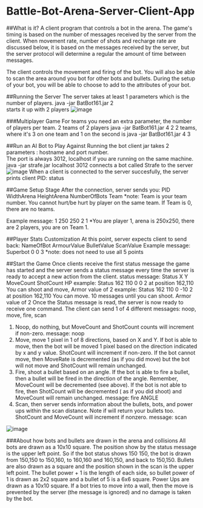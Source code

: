 # Battle-Bot-Arena-Server-Client-App

##What is it?
A client program that controls a bot in the arena. The game's timing is based on the number of messages received by the server from the client. When movement rate, number of shots and recharge rate are discussed below, it is based on the messages received by the server, but the server protocol will determine a regular the amount of time between messages.

The client controls the movement and firing of the bot. You will also be able to scan
the area around you bot for other bots and bullets. During the setup of your bot, you will be able to
choose to add to the attributes of your bot.

##Running the Server
The server takes at least 1 parameters which is the number of players.
                  java -jar BatBot161.jar  2  
starts it up with 2 players
![image](https://user-images.githubusercontent.com/47125700/170398188-a8748d26-8ee0-4ad0-a172-c4260804e31f.png)

###Multiplayer Game
For teams you need an extra parameter, the number of players per team.
  2 teams of 2 players
                  java -jar BatBot161.jar  4  2
  2 teams, where it's 3 on one team and 1 on the second is
                  java -jar BatBot161.jar  4  3  

##Run an AI Bot to Play Against
Running the bot client jar takes 2 parameters : hostname and port number.  
The port is always 3012, localhost if you are running on the same machine.
                  java -jar strafe.jar localhost 3012
connects a bot called Strafe to the server
![image](https://user-images.githubusercontent.com/47125700/170398778-ae513395-739f-4663-a00d-4c9f4d60918a.png)
When a client is connected to the server succesfully, the server prints client PID: status

##Game Setup Stage
After the connection, server sends you:
PID WidthArena HeightArena NumberOfBots Team
*note: Team is your team number. You cannot hurt/be hurt by player on the same team. If Team is 0, there are no teams.

Example message: 1 250 250 2 1 *You are player 1, arena is 250x250, there are 2 players, you are on Team 1.

##Player Stats Customization
At this point, server expects client to send back:
NameOfBot ArmourValue BulletValue ScanValue
Example message: Superbot 0 0 3 *note: does not need to use all 5 points

##Start the Game
Once clients receive the first status message the game has started and the server sends a status
message every time the server is ready to accept a new action from the client.
status message:
Status X Y MoveCount ShotCount HP
                  example: Status 162 110 0 0 2 
at position 162,110 You can shoot and move, Armor value of 2
                  example: Status 162 110 0 -10 2
at position 162,110 You can move. 10 messages until you can shoot. Armor value of 2
Once the Status message is read, the server is now ready to receive one command. The client can
send 1 of 4 different messages: noop, move, fire, scan
1. Noop, do nothing, but MoveCount and ShotCount counts will increment if non-zero.
                  message: noop
2. Move, move 1 pixel in 1 of 8 directions, based on X and Y. If bot is able to move, then the bot
will be moved 1 pixel based on the direction indicated by x and y value. ShotCount will increment
if non-zero. If the bot cannot move, then MoveRate is decremented (as if you did move) but the
bot will not move and ShotCount will remain unchanged.
3. Fire, shoot a bullet based on an angle. If the bot is able to fire a bullet, then a bullet will be fired
in the direction of the angle. Remember, MoveCount will be decremented (see above). If the bot is
not able to fire, then ShotCount will be decremented ( as if you did shoot) and MoveCount will
remain unchanged.
                 message: fire ANGLE
4. Scan, then server sends information about the bullets, bots, and power ups within the scan
distance. Note if will return your bullets too. ShotCount and MoveCount will increment if nonzero.
                 message: scan

![image](https://user-images.githubusercontent.com/47125700/170397952-ae95e0c6-4f52-45b0-89ad-8f4a4bcea4ca.png)

###About how bots and bullets are drawn in the arena and collisions
All bots are drawn as a 10x10 square. The position show by the status message is the upper
left point. So if the bot status shows 150 150, the bot is drawn from 150,150 to 150,160, to 160,160
and 160,150, and back to 150,150. Bullets are also drawn as a square and the position shown in
the scan is the upper left point. The bullet power + 1 is the length of each side, so bullet power of 1
is drawn as 2x2 square and a bullet of 5 is a 6x6 square. Power Ups are drawn as a 10x10 square.
If a bot tries to move into a wall, then the move is prevented by the server (the message is
ignored) and no damage is taken by the bot.

